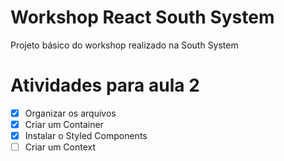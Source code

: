 # Workshop React South System
Projeto básico do workshop realizado na South System

# Atividades para aula 2
- [X] Organizar os arquivos
- [X] Criar um Container
- [X] Instalar o Styled Components
- [ ] Criar um Context